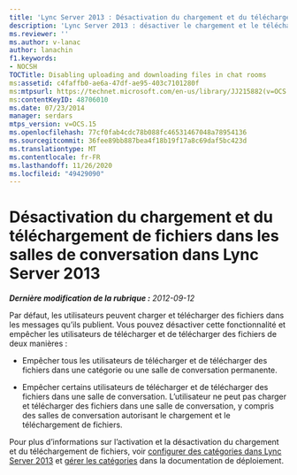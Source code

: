 ```yaml
---
title: 'Lync Server 2013 : Désactivation du chargement et du téléchargement de fichiers dans les salles de conversation'
description: 'Lync Server 2013 : désactiver le chargement et le téléchargement de fichiers dans des salles de conversation.'
ms.reviewer: ''
ms.author: v-lanac
author: lanachin
f1.keywords:
- NOCSH
TOCTitle: Disabling uploading and downloading files in chat rooms
ms:assetid: c4faffb0-ae6a-47df-ae95-403c7101280f
ms:mtpsurl: https://technet.microsoft.com/en-us/library/JJ215882(v=OCS.15)
ms:contentKeyID: 48706010
ms.date: 07/23/2014
manager: serdars
mtps_version: v=OCS.15
ms.openlocfilehash: 77cf0fab4cdc78b088fc46531467048a78954136
ms.sourcegitcommit: 36fee89bb887bea4f18b19f17a8c69daf5bc423d
ms.translationtype: MT
ms.contentlocale: fr-FR
ms.lasthandoff: 11/26/2020
ms.locfileid: "49429090"
---
```

# <a name="disabling-uploading-and-downloading-files-in-chat-rooms-in-lync-server-2013"></a>Désactivation du chargement et du téléchargement de fichiers dans les salles de conversation dans Lync Server 2013

<div data-xmlns="http://www.w3.org/1999/xhtml">

<div class="topic" data-xmlns="http://www.w3.org/1999/xhtml" data-msxsl="urn:schemas-microsoft-com:xslt" data-cs="https://msdn.microsoft.com/">

<div data-asp="https://msdn2.microsoft.com/asp">



</div>

<div id="mainSection">

<div id="mainBody">

<span> </span>

_**Dernière modification de la rubrique :** 2012-09-12_

Par défaut, les utilisateurs peuvent charger et télécharger des fichiers dans les messages qu’ils publient. Vous pouvez désactiver cette fonctionnalité et empêcher les utilisateurs de télécharger et de télécharger des fichiers de deux manières :

  - Empêcher tous les utilisateurs de télécharger et de télécharger des fichiers dans une catégorie ou une salle de conversation permanente.

  - Empêcher certains utilisateurs de télécharger et de télécharger des fichiers dans une salle de conversation. L’utilisateur ne peut pas charger et télécharger des fichiers dans une salle de conversation, y compris des salles de conversation autorisant le chargement et le téléchargement de fichiers.

Pour plus d’informations sur l’activation et la désactivation du chargement et du téléchargement de fichiers, voir [configurer des catégories dans Lync Server 2013](lync-server-2013-configure-categories.md) et [gérer les catégories](manage-categories.md) dans la documentation de déploiement.

</div>

<span> </span>

</div>

</div>

</div>

